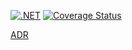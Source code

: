 [![.NET](https://github.com/abenedykt/pest/actions/workflows/dotnet.yml/badge.svg)](https://github.com/abenedykt/pest/actions/workflows/dotnet.yml) [![Coverage Status](https://coveralls.io/repos/github/abenedykt/pest/badge.svg?branch=main)](https://coveralls.io/github/abenedykt/pest?branch=main)



[ADR](content/index.md)
